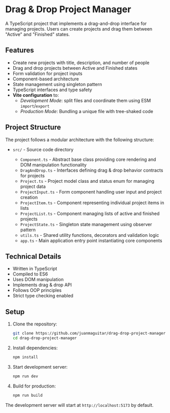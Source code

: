 # Drag & Drop Project Manager

A TypeScript project that implements a drag-and-drop interface for managing projects. Users can create projects and drag them between "Active" and "Finished" states.

## Features

- Create new projects with title, description, and number of people
- Drag and drop projects between Active and Finished states
- Form validation for project inputs
- Component-based architecture
- State management using singleton pattern
- TypeScript interfaces and type safety
- **Vite configuration** to:
  - _Development Mode_: split files and coordinate them using ESM `import`/`export`
  - _Production Mode_: Bundling a unique file with tree-shaked code

## Project Structure

The project follows a modular architecture with the following structure:

- `src/` - Source code directory

  - `Component.ts` - Abstract base class providing core rendering and DOM manipulation functionality
  - `DragAndDrop.ts` - Interfaces defining drag & drop behavior contracts for projects
  - `Project.ts` - Project model class and status enum for managing project data
  - `ProjectInput.ts` - Form component handling user input and project creation
  - `ProjectItem.ts` - Component representing individual project items in lists
  - `ProjectList.ts` - Component managing lists of active and finished projects
  - `ProjectState.ts` - Singleton state management using observer pattern
  - `utils.ts` - Shared utility functions, decorators and validation logic
  - `app.ts` - Main application entry point instantiating core components

## Technical Details

- Written in TypeScript
- Compiled to ES6
- Uses DOM manipulation
- Implements drag & drop API
- Follows OOP principles
- Strict type checking enabled

## Setup

1. Clone the repository:

   ```bash
   git clone https://github.com/juanmaguitar/drag-drop-project-manager.git
   cd drag-drop-project-manager
   ```

2. Install dependencies:

   ```bash
   npm install
   ```

3. Start development server:

   ```bash
   npm run dev
   ```

4. Build for production:
   ```bash
   npm run build
   ```

The development server will start at `http://localhost:5173` by default.
